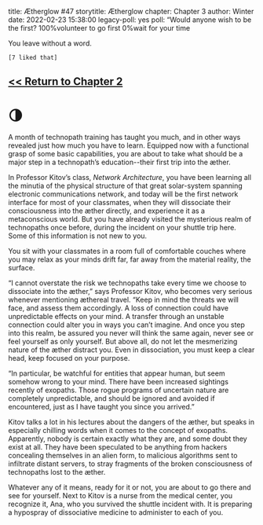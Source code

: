 title: Ætherglow #47
storytitle: Ætherglow 
chapter: Chapter 3
author: Winter
date: 2022-02-23 15:38:00
legacy-poll: yes
poll: “Would anyone wish to be the first?
      100%volunteer to go first
      0%wait for your time

You leave without a word.

`[7 liked that]`

[<< Return to Chapter 2](https://translunar.academy/fic/post/48)
------------------------


🌗 
=

A month of technopath training has taught you much, and in other ways revealed just how much you have to learn. Equipped now with a functional grasp of some basic capabilities, you are about to take what should be a major step in a technopath’s education--their first trip into the æther.

In Professor Kitov’s class, *Network Architecture*, you have been learning all the minutia of the physical structure of that great solar-system spanning electronic communications network, and today will be the first network interface for most of your classmates, when they will dissociate their consciousness into the æther directly, and experience it as a metaconscious world. But you have already visited the mysterious realm of technopaths once before, during the incident on your shuttle trip here. Some of this information is not new to you.

You sit with your classmates in a room full of comfortable couches where you may relax as your minds drift far, far away from the material reality, the surface.

“I cannot overstate the risk we technopaths take every time we choose to dissociate into the æther,” says Professor Kitov, who becomes very serious whenever mentioning æthereal travel. “Keep in mind the threats we will face, and assess them accordingly. A loss of connection could have unpredictable effects on your mind. A transfer through an unstable connection could alter you in ways you can’t imagine. And once you step into this realm, be assured you never will think the same again, never see or feel yourself as only yourself. But above all, do not let the mesmerizing nature of the æther distract you. Even in dissociation, you must keep a clear head, keep focused on your purpose.

“In particular, be watchful for entities that appear human, but seem somehow wrong to your mind. There have been increased sightings recently of exopaths. Those rogue programs of uncertain nature are completely unpredictable, and should be ignored and avoided if encountered, just as I have taught you since you arrived.”

Kitov talks a lot in his lectures about the dangers of the æther, but speaks in especially chilling words when it comes to the concept of exopaths. Apparently, nobody is certain exactly what they are, and some doubt they exist at all. They have been speculated to be anything from hackers concealing themselves in an alien form, to malicious algorithms sent to infiltrate distant servers, to stray fragments of the broken consciousness of technopaths lost to the æther.

Whatever any of it means, ready for it or not, you are about to go there and see for yourself. Next to Kitov is a nurse from the medical center, you recognize it, Ana, who you survived the shuttle incident with. It is preparing a hypospray of dissociative medicine to administer to each of you.

